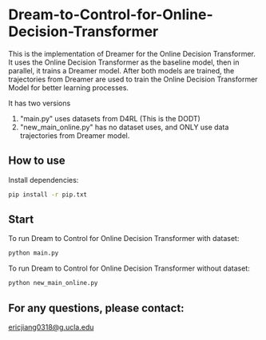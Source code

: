 # Dream-to-Control-for-Online-Decision-Transformer

This is the implementation of Dreamer for the Online Decision Transformer. It uses the Online Decision Transformer as the baseline model, then in parallel, it trains a Dreamer model. After both models are trained, the trajectories from Dreamer are used to train the Online Decision Transformer Model for better learning processes.

It has two versions

1. "main.py" uses datasets from D4RL (This is the DODT) 
2. "new_main_online.py" has no dataset uses, and ONLY use data trajectories from Dreamer model.


## How to use

Install dependencies:
```bash
pip install -r pip.txt
```

## Start

To run Dream to Control for Online Decision Transformer with dataset:
```bash
python main.py
```

To run Dream to Control for Online Decision Transformer without dataset:
```bash
python new_main_online.py
```

## For any questions, please contact:
ericjiang0318@g.ucla.edu
